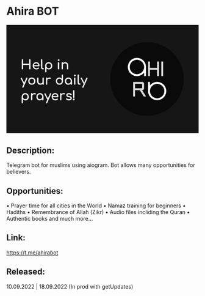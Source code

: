 # Ahira BOT

[![Header](https://github.com/albayazit/AhiraBOT/blob/main/data/preview.png)](https://t.me/ahirabot)

## Description:
Telegram bot for muslims using aiogram. Bot allows many opportunities for believers.

## Opportunities:
• Prayer time for all cities in the World
• Namaz training for beginners
• Hadiths
• Remembrance of Allah (Zikr)
• Audio files incliding the Quran
• Authentic books and much more...

## Link:
https://t.me/ahirabot

## Released:
10.09.2022 | 18.09.2022 (In prod with getUpdates)
